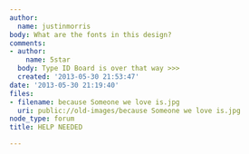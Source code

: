```yaml
---
author:
  name: justinmorris
body: What are the fonts in this design?
comments:
- author:
    name: 5star
  body: Type ID Board is over that way >>>
  created: '2013-05-30 21:53:47'
date: '2013-05-30 21:19:40'
files:
- filename: because Someone we love is.jpg
  uri: public://old-images/because Someone we love is.jpg
node_type: forum
title: HELP NEEDED

---
```

